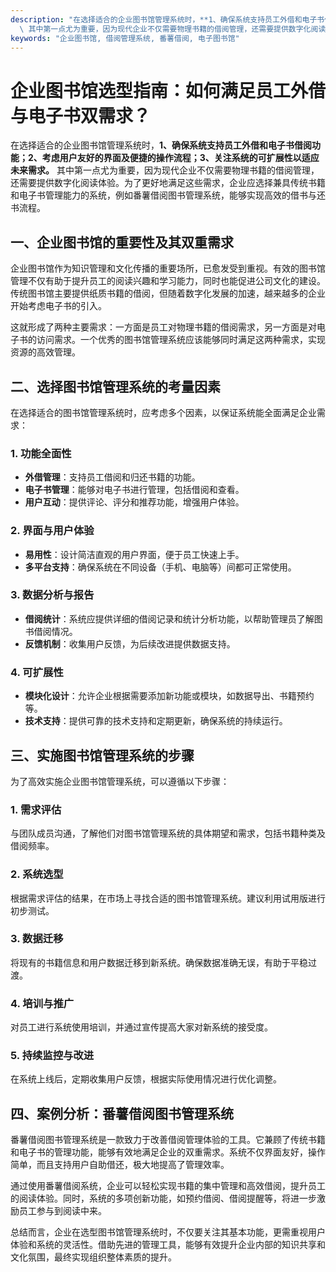 ```yaml
---
description: "在选择适合的企业图书馆管理系统时，**1、确保系统支持员工外借和电子书借阅功能；2、考虑用户友好的界面及便捷的操作流程；3、关注系统的可扩展性以适应未来需求。**\
  \ 其中第一点尤为重要，因为现代企业不仅需要物理书籍的借阅管理，还需要提供数字化阅读体验。为了更好地满足这些需求，企业应选择兼具传统书籍和电子书管理能力的系统，例如番薯借阅图书管理系统，能够实现高效的借书与还书流程。"
keywords: "企业图书馆, 借阅管理系统, 番薯借阅, 电子图书馆"
---
```

# 企业图书馆选型指南：如何满足员工外借与电子书双需求？

在选择适合的企业图书馆管理系统时，**1、确保系统支持员工外借和电子书借阅功能；2、考虑用户友好的界面及便捷的操作流程；3、关注系统的可扩展性以适应未来需求。** 其中第一点尤为重要，因为现代企业不仅需要物理书籍的借阅管理，还需要提供数字化阅读体验。为了更好地满足这些需求，企业应选择兼具传统书籍和电子书管理能力的系统，例如番薯借阅图书管理系统，能够实现高效的借书与还书流程。

## 一、企业图书馆的重要性及其双重需求

企业图书馆作为知识管理和文化传播的重要场所，已愈发受到重视。有效的图书馆管理不仅有助于提升员工的阅读兴趣和学习能力，同时也能促进公司文化的建设。传统图书馆主要提供纸质书籍的借阅，但随着数字化发展的加速，越来越多的企业开始考虑电子书的引入。

这就形成了两种主要需求：一方面是员工对物理书籍的借阅需求，另一方面是对电子书的访问需求。一个优秀的图书馆管理系统应该能够同时满足这两种需求，实现资源的高效管理。

## 二、选择图书馆管理系统的考量因素

在选择适合的图书馆管理系统时，应考虑多个因素，以保证系统能全面满足企业需求：

### 1. 功能全面性

- **外借管理**：支持员工借阅和归还书籍的功能。
- **电子书管理**：能够对电子书进行管理，包括借阅和查看。
- **用户互动**：提供评论、评分和推荐功能，增强用户体验。

### 2. 界面与用户体验

- **易用性**：设计简洁直观的用户界面，便于员工快速上手。
- **多平台支持**：确保系统在不同设备（手机、电脑等）间都可正常使用。

### 3. 数据分析与报告

- **借阅统计**：系统应提供详细的借阅记录和统计分析功能，以帮助管理员了解图书借阅情况。
- **反馈机制**：收集用户反馈，为后续改进提供数据支持。

### 4. 可扩展性

- **模块化设计**：允许企业根据需要添加新功能或模块，如数据导出、书籍预约等。
- **技术支持**：提供可靠的技术支持和定期更新，确保系统的持续运行。

## 三、实施图书馆管理系统的步骤

为了高效实施企业图书馆管理系统，可以遵循以下步骤：

### 1. 需求评估

与团队成员沟通，了解他们对图书馆管理系统的具体期望和需求，包括书籍种类及借阅频率。

### 2. 系统选型

根据需求评估的结果，在市场上寻找合适的图书馆管理系统。建议利用试用版进行初步测试。

### 3. 数据迁移

将现有的书籍信息和用户数据迁移到新系统。确保数据准确无误，有助于平稳过渡。

### 4. 培训与推广

对员工进行系统使用培训，并通过宣传提高大家对新系统的接受度。

### 5. 持续监控与改进

在系统上线后，定期收集用户反馈，根据实际使用情况进行优化调整。

## 四、案例分析：番薯借阅图书管理系统

番薯借阅图书管理系统是一款致力于改善借阅管理体验的工具。它兼顾了传统书籍和电子书的管理功能，能够有效地满足企业的双重需求。系统不仅界面友好，操作简单，而且支持用户自助借还，极大地提高了管理效率。

通过使用番薯借阅系统，企业可以轻松实现书籍的集中管理和高效借阅，提升员工的阅读体验。同时，系统的多项创新功能，如预约借阅、借阅提醒等，将进一步激励员工参与到阅读中来。

总结而言，企业在选型图书馆管理系统时，不仅要关注其基本功能，更需重视用户体验和系统的灵活性。借助先进的管理工具，能够有效提升企业内部的知识共享和文化氛围，最终实现组织整体素质的提升。
